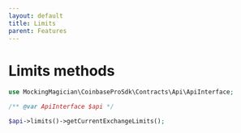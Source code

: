 ```yaml
---
layout: default
title: Limits
parent: Features
---
```


# Limits methods

```php
use MockingMagician\CoinbaseProSdk\Contracts\Api\ApiInterface;

/** @var ApiInterface $api */

$api->limits()->getCurrentExchangeLimits();
```
